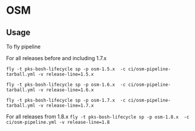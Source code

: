 # OSM

## Usage
To fly pipeline 
 
For all releases before and including 1.7.x

 `fly -t pks-bosh-lifecycle sp -p osm-1.5.x  -c ci/osm-pipeline-tarball.yml -v release-line=1.5.x`

 `fly -t pks-bosh-lifecycle sp -p osm-1.6.x  -c ci/osm-pipeline-tarball.yml -v release-line=1.6.x`

 `fly -t pks-bosh-lifecycle sp -p osm-1.7.x  -c ci/osm-pipeline-tarball.yml -v release-line=1.7.x`

For all releases from 1.8.x
`fly -t pks-bosh-lifecycle sp -p osm-1.8.x  -c ci/osm-pipeline.yml -v release-line=1.8`

